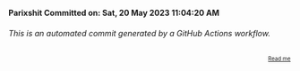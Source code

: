 **Parixshit Committed on: Sat, 20 May 2023 11:04:20 AM** <!-- 8b66265b-335c-4e95-9901-3f9a65d264bb -->

###### This is an automated commit generated by a GitHub Actions workflow.

<div align="right"><sub><sup><a href="https://github.com/Parixshit/AutoCommit.git">Read me</a></sup></sub></div>
